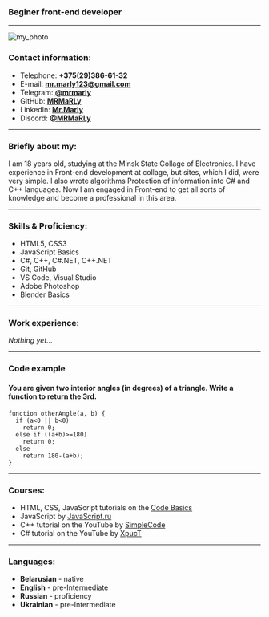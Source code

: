 

### Beginer front-end developer
*******

![my_photo](https://user-images.githubusercontent.com/101500097/184494045-1ee5b084-59da-49dc-8bff-56cabf2ab8a3.png)
### Contact information:

* Telephone: **+375(29)386-61-32**
* E-mail: **mr.marly123@gmail.com**
* Telegram: **[@mrmarly](https://t.me/mrmarly)**
* GitHub: **[MRMaRLy](https://github.com/MRMaRLy)**
* LinkedIn: **[Mr.Marly](https://www.linkedin.com/in/mr-marly-a55381246)**
* Discord: **[@MRMaRLy](https://discord.com/channels/516715744646660106/747714817845887036)**

*******

### Briefly about my:

I am 18 years old, studying at the Minsk State Collage of Electronics. I have experience in Front-end development at collage, but sites, which I did, were very simple.
I also wrote algorithms Protection of information into C# and C++ languages.
Now I am engaged in Front-end to get all sorts of knowledge and become a professional in this area.

*******

### Skills & Proficiency:

* HTML5, CSS3
* JavaScript Basics
* C#, C++, C#.NET, C++.NET
* Git, GitHub
* VS Code, Visual Studio
* Adobe Photoshop
* Blender Basics

*******

### Work experience:
*Nothing yet…*

*******

### Code example

#### You are given two interior angles (in degrees) of a triangle. Write a function to return the 3rd.

```
function otherAngle(a, b) {
  if (a<0 || b<0)
    return 0;
  else if ((a+b)>=180)
    return 0;
  else
    return 180-(a+b);
}
```
*******

### Courses:

* HTML, CSS, JavaScript tutorials on the [Code Basics](https://ru.code-basics.com/)
* JavaScript by [JavaScript.ru](https://learn.javascript.ru/)
* C++ tutorial on the YouTube by [SimpleCode](https://www.youtube.com/watch?v=kRcbYLK3OnQ&list=PLQOaTSbfxUtCrKs0nicOg2npJQYSPGO9r) 
* C# tutorial on the YouTube by [XpucT](https://www.youtube.com/watch?v=lK7-RelET6g&list=PL05SB3rBbUsraqiEUeS70RKhVAu97nGeb)

*******

### Languages:

* **Belarusian** - native
* **English** - pre-Intermediate
* **Russian** - proficiency
* **Ukrainian** - pre-Intermediate

